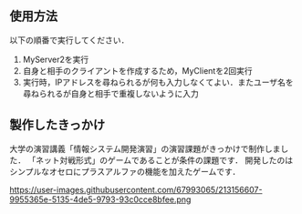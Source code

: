 ## 使用方法
以下の順番で実行してください．
1. MyServer2を実行
2. 自身と相手のクライアントを作成するため，MyClientを2回実行
3. 実行時，IPアドレスを尋ねられるが何も入力しなくてよい．またユーザ名を尋ねられるが自身と相手で重複しないように入力

## 製作したきっかけ
大学の演習講義「情報システム開発演習」の演習課題がきっかけで制作しました．
「ネット対戦形式」のゲームであることが条件の課題です．
開発したのはシンプルなオセロにプラスアルファの機能を加えたゲームです．


https://user-images.githubusercontent.com/67993065/213156607-9955365e-5135-4de5-9793-93c0cce8bfee.png
